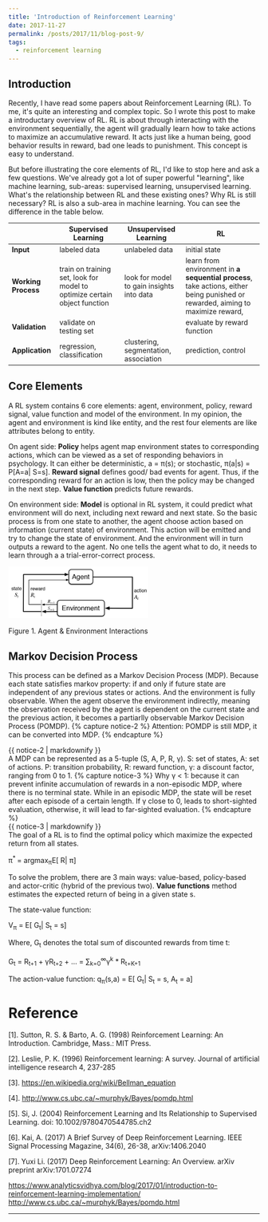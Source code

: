 ```yaml
---
title: 'Introduction of Reinforcement Learning'
date: 2017-11-27
permalink: /posts/2017/11/blog-post-9/
tags:
  - reinforcement learning
---
```


## Introduction
Recently, I have read some papers about Reinforcement Learning (RL). To me, it's quite an interesting and complex topic. So I wrote this post to make a introductary overview of RL. RL is about through interacting with the environment sequentially, the agent will gradually learn how to take actions to maximize an accumulative reward. It acts just like a human being, good behavior results in reward, bad one leads to punishment. This concept is easy to understand. 

But before illustrating the core elements of RL, I'd like to stop here and ask a few questions. We've already got a lot of super powerful "learning", like machine learning, sub-areas: supervised learning, unsupervised learning. What's the relationship between RL and these existing ones? Why RL is still necessary? RL is also a sub-area in machine learning. You can see the difference in the table below.
 
|      | Supervised Learning | Unsupervised Learning    |         RL                     |
|----- |-------------------       | --------------------------| --------------------------------------- |
|**Input** | labeled data             | unlabeled data            | initial state           |
|**Working Process**| train on training set, look for model to optimize certain object function   | look for model to gain insights into data                 | learn from environment in **a sequential process**, take actions, either being punished or rewarded, aiming to maximize reward,             |
|**Validation**  | validate on testing set |             | evaluate by reward function                    |
|**Application** | regression, classification| clustering, segmentation, association| prediction, control|

## Core Elements
A RL system contains 6 core elements: agent, environment, policy, reward signal, value function and model of the environment. In my opinion, the agent and environment is kind like entity, and the rest four elements are like attributes belong to entity. 

On agent side: **Policy** helps agent map environment states to corresponding actions, which can be viewed as a set of responding behaviors in psychology. It can either be deterministic, a = π(s); or stochastic, π(a\|s) = P[A=a\| S=s]. **Reward signal** defines good/ bad events for agent. Thus, if the corresponding reward for an action is low, then the policy may be changed in the next step. **Value function** predicts future rewards. 

On environment side: **Model** is optional in RL system, it could predict what environment will do next, including next reward and next state. So the basic process is from one state to another, the agent choose action based on information (current state) of environment. This action will be emitted and try to change the state of environment. And the environment will in turn outputs a reward to the agent. No one tells the agent what to do, it needs to learn through a a trial-error-correct process.

<p float="left">
  <img src="/images/rl1.png" width="280" />
</p>
Figure 1. Agent & Environment Interactions

## Markov Decision Process
This process can be defined as a Markov Decision Process (MDP). Because each state satisfies markov property: if and only if future state are independent of any previous states or actions. And the environment is fully observable. When the agent observe the environment indirectly, meaning the observation received by the agent is dependent on the current state and the previous action, it becomes a partiarlly observable Markov Decision Process (POMDP). 
{% capture notice-2 %}
Attention: POMDP is still MDP, it can be converted into MDP.
{% endcapture %}
<div class="notice--warning">{{ notice-2 | markdownify }}</div>
A MDP can be represented as a 5-tuple (S, A, P, R, γ). S: set of states, A: set of actions. P: transition probability, R: reward function, γ: a discount factor, ranging from 0 to 1.
{% capture notice-3 %}
Why γ < 1: because it can prevent infinite accumulation of rewards in a non-episodic MDP, where there is no terminal state. While in an episodic MDP, the state will be reset after each episode of a certain length.
If γ close to 0, leads to short-sighted evaluation, otherwise, it will lead to far-sighted evaluation.
{% endcapture %}
<div class="notice--info">{{ notice-3 | markdownify }}</div>
The goal of a RL is to find the optimal policy which maximize the expected return from all states. 

π<sup>* </sup> = argmax<sub>π</sub>E[ R| π]

To solve the problem, there are 3 main ways: value-based, policy-based and actor-critic (hybrid of the previous two).
**Value functions** method estimates the expected return of being in a given state s. 

The state-value function:

V<sub>π</sub> = E[ G<sub>t</sub>| S<sub>t</sub> = s]

Where, G<sub>t</sub> denotes the total sum of discounted rewards from time t:

G<sub>t</sub> = R<sub>t+1</sub> + γR<sub>t+2</sub> + ... 
              = ∑<sub>k=0</sub><sup>∞</sup>γ<sup>k</sup> * R<sub>t+K+1</sub>

The action-value function:
q<sub>π</sub>(s,a) = E[ G<sub>t</sub>| S<sub>t</sub> = s, A<sub>t</sub> = a]

Reference
========
[1]. Sutton, R. S. & Barto, A. G. (1998) Reinforcement Learning: An Introduction. Cambridge, Mass.: MIT Press.

[2]. Leslie, P. K. (1996) Reinforcement learning: A survey. Journal of artificial intelligence research 4, 237-285

[3]. https://en.wikipedia.org/wiki/Bellman_equation

[4]. http://www.cs.ubc.ca/~murphyk/Bayes/pomdp.html

[5]. Si, J. (2004) Reinforcement Learning and Its Relationship to Supervised Learning. doi: 10.1002/9780470544785.ch2

[6]. Kai, A. (2017) A Brief Survey of Deep Reinforcement Learning. IEEE Signal Processing Magazine, 34(6), 26-38, arXiv:1406.2040

[7]. Yuxi Li. (2017) Deep Reinforcement Learning: An Overview. arXiv preprint arXiv:1701.07274

https://www.analyticsvidhya.com/blog/2017/01/introduction-to-reinforcement-learning-implementation/
http://www.cs.ubc.ca/~murphyk/Bayes/pomdp.html

------